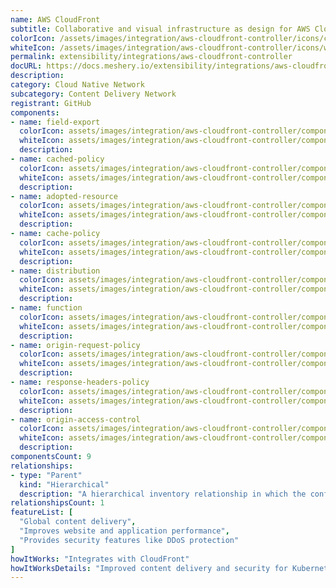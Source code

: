 ```yaml
---
name: AWS CloudFront
subtitle: Collaborative and visual infrastructure as design for AWS CloudFront
colorIcon: /assets/images/integration/aws-cloudfront-controller/icons/color/aws-cloudfront-controller-color.svg
whiteIcon: /assets/images/integration/aws-cloudfront-controller/icons/white/aws-cloudfront-controller-white.svg
permalink: extensibility/integrations/aws-cloudfront-controller
docURL: https://docs.meshery.io/extensibility/integrations/aws-cloudfront-controller
description: 
category: Cloud Native Network
subcategory: Content Delivery Network
registrant: GitHub
components: 
- name: field-export
  colorIcon: assets/images/integration/aws-cloudfront-controller/components/field-export/icons/color/field-export-color.svg
  whiteIcon: assets/images/integration/aws-cloudfront-controller/components/field-export/icons/white/field-export-white.svg
  description: 
- name: cached-policy
  colorIcon: assets/images/integration/aws-cloudfront-controller/components/cached-policy/icons/color/cached-policy-color.svg
  whiteIcon: assets/images/integration/aws-cloudfront-controller/components/cached-policy/icons/white/cached-policy-white.svg
  description: 
- name: adopted-resource
  colorIcon: assets/images/integration/aws-cloudfront-controller/components/adopted-resource/icons/color/adopted-resource-color.svg
  whiteIcon: assets/images/integration/aws-cloudfront-controller/components/adopted-resource/icons/white/adopted-resource-white.svg
  description: 
- name: cache-policy
  colorIcon: assets/images/integration/aws-cloudfront-controller/components/cache-policy/icons/color/cache-policy-color.svg
  whiteIcon: assets/images/integration/aws-cloudfront-controller/components/cache-policy/icons/white/cache-policy-white.svg
  description: 
- name: distribution
  colorIcon: assets/images/integration/aws-cloudfront-controller/components/distribution/icons/color/distribution-color.svg
  whiteIcon: assets/images/integration/aws-cloudfront-controller/components/distribution/icons/white/distribution-white.svg
  description: 
- name: function
  colorIcon: assets/images/integration/aws-cloudfront-controller/components/function/icons/color/function-color.svg
  whiteIcon: assets/images/integration/aws-cloudfront-controller/components/function/icons/white/function-white.svg
  description: 
- name: origin-request-policy
  colorIcon: assets/images/integration/aws-cloudfront-controller/components/origin-request-policy/icons/color/origin-request-policy-color.svg
  whiteIcon: assets/images/integration/aws-cloudfront-controller/components/origin-request-policy/icons/white/origin-request-policy-white.svg
  description: 
- name: response-headers-policy
  colorIcon: assets/images/integration/aws-cloudfront-controller/components/response-headers-policy/icons/color/response-headers-policy-color.svg
  whiteIcon: assets/images/integration/aws-cloudfront-controller/components/response-headers-policy/icons/white/response-headers-policy-white.svg
  description: 
- name: origin-access-control
  colorIcon: assets/images/integration/aws-cloudfront-controller/components/origin-access-control/icons/color/origin-access-control-color.svg
  whiteIcon: assets/images/integration/aws-cloudfront-controller/components/origin-access-control/icons/white/origin-access-control-white.svg
  description: 
componentsCount: 9
relationships: 
- type: "Parent"
  kind: "Hierarchical"
  description: "A hierarchical inventory relationship in which the configuration of (parent) component is patched with the configuration of other (child) component. Eg: The configuration of the FieldExport (parent) component is patched with the configuration as received from Pod (child) component."
relationshipsCount: 1
featureList: [
  "Global content delivery",
  "Improves website and application performance",
  "Provides security features like DDoS protection"
]
howItWorks: "Integrates with CloudFront"
howItWorksDetails: "Improved content delivery and security for Kubernetes applications"
---
```

